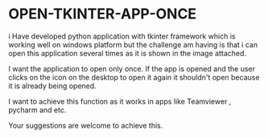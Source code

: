 # OPEN-TKINTER-APP-ONCE


i Have developed python application with tkinter framework which is working well on windows platform but the challenge am having is that i can open this application several times as it is shown in the image attached.

I want the application to open only once. If the app is opened and the user clicks on the icon on the desktop to open it again it shouldn't open because it is already being opened.

I want to achieve this function as it works in apps like Teamviewer , pycharm and etc.

Your suggestions are welcome to achieve this.


